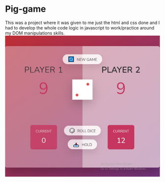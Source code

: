 # Pig-game
This was a project where it was given to me just the html and css done and I had to develop the whole code logic in javascript to work/practice around my DOM manipulations skills. 
![alt text](https://github.com/talesritz/Pig-game/blob/main/pig1.JPG)
